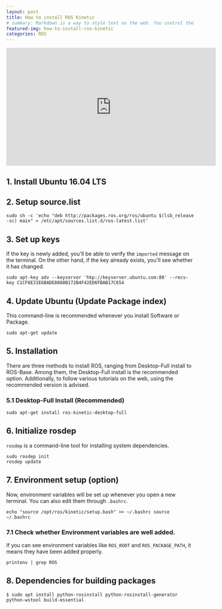 ```yaml
---
layout: post
title: How to install ROS Kinetic
# summary: Markdown is a way to style text on the web. You control the display of the document; formating words as bold or italic, adding images, and creating lists are just a few of the things we can do with Markdown. Mostly, Markdown is just regular text with a few non-alphabetic characters thrown in.
featured-img: how-to-install-ros-kinetic
categories: ROS
---
```


<!-- # How to install ROS Kinetic -->

<!-- [![My Video](https://img.youtube.com/vi/qP9JaVhnSS0/maxresdefault.jpg)](https://youtu.be/qP9JaVhnSS0?si=wY5DT3RtE8TeY69m) -->

<div style="text-align: center;">
    <iframe width="560" height="315" src="https://www.youtube.com/embed/qP9JaVhnSS0?si=dZQY2t0PzN7XjXsj" frameborder="0" allowfullscreen></iframe>
</div>

## 1. Install Ubuntu 16.04 LTS

## 2. Setup source.list

```
sudo sh -c 'echo "deb http://packages.ros.org/ros/ubuntu $(lsb_release -sc) main" > /etc/apt/sources.list.d/ros-latest.list'
```

## 3. Set up keys
If the key is newly added, you'll be able to verify the `imported` message on the terminal. On the other hand, if the key already exists, you'll see whether it has changed.

```
sudo apt-key adv --keyserver 'hkp://keyserver.ubuntu.com:80' --recv-key C1CF6E31E6BADE8868B172B4F42ED6FBAB17C654
```

## 4. Update Ubuntu (Update Package index)
This command-line is recommended whenever you install Software or Package.
```
sudo apt-get update
```

## 5. Installation
There are three methods to install ROS, ranging from Desktop-Full install to ROS-Base. Among them, the Desktop-Full install is the recommended option. Additionally, to follow various tutorials on the web, using the recommended version is advised.

### 5.1 Desktop-Full Install (Recommended)
```
sudo apt-get install ros-kinetic-desktop-full
```

## 6. Initialize rosdep
`rosdep` is a command-line tool for installing system dependencies.
```
sudo rosdep init
rosdep update
```

## 7. Environment setup (option)
Now, environment variables will be set up whenever you open a new terminal. You can also edit them through `.bashrc`.
```
echo "source /opt/ros/kinetic/setup.bash" >> ~/.bashrc source ~/.bashrc
```

### 7.1 Check whether Environment variables are well added.
If you can see environment variables like `ROS_ROOT` and `ROS_PACKAGE_PATH`, it means they have been added properly.
```
printenv | grep ROS
``` 

## 8. Dependencies for building packages
```
$ sudo apt install python-rosinstall python-rosinstall-generator python-wstool build-essential
```